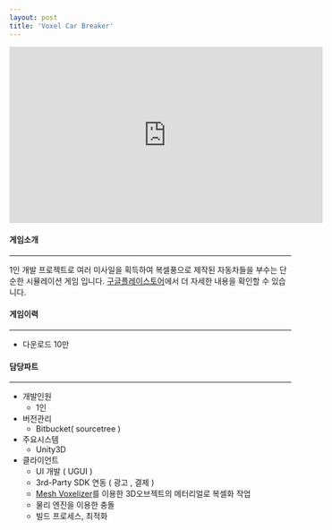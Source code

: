 ```yaml
---
layout: post
title: 'Voxel Car Breaker'
---
```


<iframe width="560" height="315" src="https://www.youtube.com/embed/fyz2SSnNS2A" title="YouTube video player" frameborder="0" allow="accelerometer; autoplay; clipboard-write; encrypted-media; gyroscope; picture-in-picture" allowfullscreen></iframe>


#### 게임소개

----------------------------

1인 개발 프로젝트로 여러 미사일을 획득하여 복셀풍으로 제작된 자동차들을 부수는 단순한 시뮬레이션 게임 입니다. <a href="https://play.google.com/store/apps/details?id=com.DokD.VoxelCarBreaker" target="_blank">구글플레이스토어</a>에서 더 자세한 내용을 확인할 수 있습니다.

#### 게임이력

------------------------------

- 다운로드 10만 

#### 담당파트

----------------------------


* 개발인원
  * 1인
* 버전관리
  *  Bitbucket( sourcetree )  
* 주요시스템
  * Unity3D 
* 클라이언트
  * UI 개발 ( UGUI )  
  * 3rd-Party SDK 연동 ( 광고 , 결제 )
  * <a href="https://assetstore.unity.com/packages/tools/utilities/mesh-voxelizer-150233" target="_blank">Mesh Voxelizer</a>를 이용한 3D오브젝트의 메터리얼로 복셀화 작업
  * 물리 엔진을 이용한 충돌     
  * 빌드 프로세스, 최적화